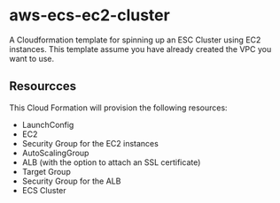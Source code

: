 # aws-ecs-ec2-cluster
A Cloudformation template for spinning up an ESC Cluster using EC2 instances. This template assume you have already created the VPC you want to use.


## Resourcces
This Cloud Formation will provision the following resources:

- LaunchConfig
- EC2
- Security Group for the EC2 instances
- AutoScalingGroup
- ALB (with the option to attach an SSL certificate)
- Target Group
- Security Group for the ALB
- ECS Cluster